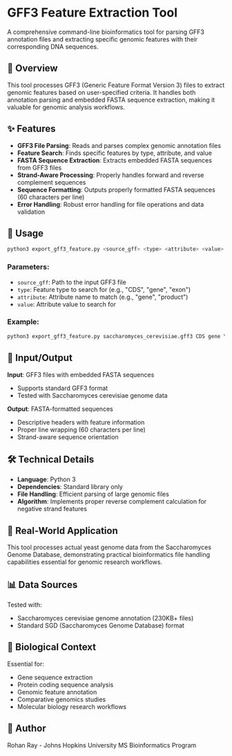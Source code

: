 # GFF3 Feature Extraction Tool

A comprehensive command-line bioinformatics tool for parsing GFF3 annotation files and extracting specific genomic features with their corresponding DNA sequences.

## 🧬 Overview

This tool processes GFF3 (Generic Feature Format Version 3) files to extract genomic features based on user-specified criteria. It handles both annotation parsing and embedded FASTA sequence extraction, making it valuable for genomic analysis workflows.

## ✨ Features

- **GFF3 File Parsing**: Reads and parses complex genomic annotation files
- **Feature Search**: Finds specific features by type, attribute, and value
- **FASTA Sequence Extraction**: Extracts embedded FASTA sequences from GFF3 files
- **Strand-Aware Processing**: Properly handles forward and reverse complement sequences
- **Sequence Formatting**: Outputs properly formatted FASTA sequences (60 characters per line)
- **Error Handling**: Robust error handling for file operations and data validation

## 🚀 Usage

```bash
python3 export_gff3_feature.py <source_gff> <type> <attribute> <value>
```

### Parameters:
- `source_gff`: Path to the input GFF3 file
- `type`: Feature type to search for (e.g., "CDS", "gene", "exon")
- `attribute`: Attribute name to match (e.g., "gene", "product")
- `value`: Attribute value to search for

### Example:
```bash
python3 export_gff3_feature.py saccharomyces_cerevisiae.gff3 CDS gene YAL001C
```

## 📁 Input/Output

**Input**: GFF3 files with embedded FASTA sequences
- Supports standard GFF3 format
- Tested with Saccharomyces cerevisiae genome data

**Output**: FASTA-formatted sequences
- Descriptive headers with feature information
- Proper line wrapping (60 characters per line)
- Strand-aware sequence orientation

## 🛠️ Technical Details

- **Language**: Python 3
- **Dependencies**: Standard library only
- **File Handling**: Efficient parsing of large genomic files
- **Algorithm**: Implements proper reverse complement calculation for negative strand features

## 🧪 Real-World Application

This tool processes actual yeast genome data from the Saccharomyces Genome Database, demonstrating practical bioinformatics file handling capabilities essential for genomic research workflows.

## 📊 Data Sources

Tested with:
- Saccharomyces cerevisiae genome annotation (230KB+ files)
- Standard SGD (Saccharomyces Genome Database) format

## 🔬 Biological Context

Essential for:
- Gene sequence extraction
- Protein coding sequence analysis
- Genomic feature annotation
- Comparative genomics studies
- Molecular biology research workflows

## 📝 Author

Rohan Ray - Johns Hopkins University MS Bioinformatics Program